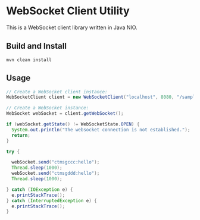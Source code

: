 # WebSocket Client Utility
This is a WebSocket client library written in Java NIO.

## Build and Install
```
mvn clean install
```
## Usage
```java
// Create a WebSocket client instance:
WebSocketClient client = new WebSocketClient("localhost", 8080, "/sample-chat/chat");

// Create a WebSocket instance:
WebSocket webSocket = client.getWebSocket();

if (webSocket.getState() != WebSocketState.OPEN) {
  System.out.println("The websocket connection is not established.");
  return;
}

try {

  webSocket.send("ctmsgccc:hello");
  Thread.sleep(1000);
  webSocket.send("ctmsgddd:hello");
  Thread.sleep(1000);

} catch (IOException e) {
  e.printStackTrace();
} catch (InterruptedException e) {
  e.printStackTrace();
}
```
